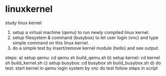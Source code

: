 # linuxkernel
study linux kernel
1. setup a virtual machine (qemu) to run newly compiled linux kernel.
2. setup filesystem & command (busybox) to let user login (vnc) and type simple command on this linux kernel.
3. do a simple test by insert/remove kernel module (hello) and see output.

steps:
a) setup qemu:
    cd qemu
    sh build_qemu.sh
b) setup kernel:
    cd kernel
    sh build_kernel.sh
c) setup busybox:
    cd busybox
    sh build_busybox.sh
d) do test:
    start kernel in qemu
    login system by vnc
    do test follow steps in script

